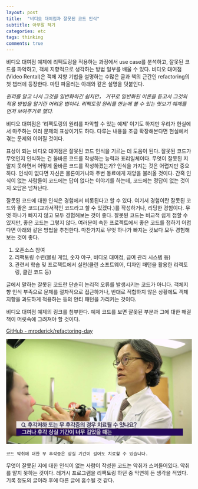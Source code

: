 ```yaml
---
layout: post
title:  "비디오 대여점과 잘못된 코드 인식"
subtitle: 아무말 적기
categories: etc
tags: thinking
comments: true
---  
```


비디오 대여점 예제에 리팩토링을 적용하는 과정에서 use case를 분석하고, 잘못된 코드를 파악하고, 객체 지향적으로 생각하는 방법 일부를 배울 수 있다. 비디오 대여점(Video Rental)은 객체 지향 기법을 설명하는 수많은 글과 책의 근간인 refactoring의 첫 챕터에 등장한다. 마틴 파울러는 아래와 같은 설명을 덧붙인다.

*원리를 알고 나서 그것을 일반화하긴 쉽지만， 거꾸로 일반화된 이론을 듣고서 그것의 적용 방법을 알기란 어려운 법이다. 리팩토링 원리를 한눈에 볼 수 있는 맛보기 예제를 먼저 보여주기로 했다.*

비디오 대여점은 ‘리팩토링의 원리를 파악할 수 있는 예제’ 이기도 하지만 우리가 현실에서 마주하는 여러 문제의 표상이기도 하다. 다루는 내용을 조금 확장해본다면 현실에서 겪는 문제와 이어질 것이다.

표상이 되는 비디오 대여점은 잘못된 코드 인식을 기르는 데 도움이 된다. 잘못된 코드가 무엇인지 인식하는 건 올바른 코드를 작성하는 능력과 표리일체이다. 무엇이 잘못된 지 알지 못하면서 어떻게 올바른 코드를 작성하겠는가? 인식을 가지는 것은 어렵지만 중요하다. 인식이 없다면 자신은 물론이거니와 주변 동료에게 재앙을 불러올 것이다. 간혹 인식이 없는 사람들이 코드에는 답이 없다는 이야기를 하는데, 코드에는 정답이 없는 것이지 오답은 넘쳐난다.

잘못된 코드에 대한 인식은 경험에서 비롯된다고 할 수 있다. 여기서 경험이란 잘못된 코드와 좋은 코드(교과서적인 코드라고 할 수 있겠다.)를 작성하거나, 리딩한 경험이다. 무엇 하나가 빠지지 않고 모두 경험해보는 것이 좋다. 잘못된 코드는 비교적 쉽게 접할 수 있지만, 좋은 코드는 그렇지 않다. 여러분이 속한 프로젝트에서 좋은 코드를 접하기 어렵다면 아래와 같은 방법을 추천한다. 마찬가지로 무엇 하나가 빠지는 것보다 모두 경험해보는 것이 좋다.

1. 오픈소스 참여
2. 리팩토링 수련(볼링 게임, 숫자 야구, 비디오 대여점, 급여 관리 시스템 등)
3. 관련서 학습 및 프로젝트에서 실천(클린 소프트웨어, 디자인 패턴을 활용한 리랙토링, 클린 코드 등)

글에서 말하는 잘못된 코드란 단순히 논리적 오류를 발생시키는 코드가 아니다. 객체지향 인식 부족으로 문제를 절차적으로 접근하거나, 반대로 적합하지 않은 상황에도 객체지향을 과도하게 적용하는 등의 안티 패턴을 가리키는 것이다.

비디오 대여점 예제의 링크를 첨부한다.
예제 코드를 보면 잘못된 부분과 그에 대한 해결책이 머릿속에 그려져야 할 것이다. 

[GitHub - mroderick/refactoring-day](https://github.com/mroderick/refactoring-day)



![](/assets/img/olfactory_symptom.jpg)

`코드 악취에 대한 무 후각증은 상실 기간이 길어도 치료할 수 있습니다.`

무엇이 잘못된 지에 대한 인식이 없는 사람이 작성한 코드는 악취가 스며들어있다. 악취를 맡지 못하는 것이다. 레거시 프로그램을 리팩토링 하던 중 막연히 든 생각을 적었다. 기록 정도의 글이라 후에 다른 글에 흡수될 것 같다.
